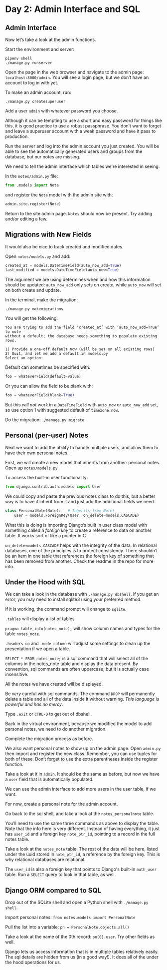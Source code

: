 # Day 2: Admin Interface and SQL

## Admin Interface

Now let’s take a look at the admin functions.

Start the environment and server:
```
pipenv shell
./manage.py runserver
```

Open the page in the web browser and navigate to the admin page:
`localhost:8000/admin`.  You will see a login page, but we don’t have an account
to log in with yet.

To make an admin account, run:
```
./manage.py createsuperuser
```

Add a user `admin` with whatever password you choose.

Although it can be tempting to use a short and easy password for things like
this, it is good practice to use a robust passphrase.  You don’t want to forget
and leave a superuser account with a weak password and have it pass to
production.

Run the server and log into the admin account you just created.  You will be
able to see the automatically generated users and groups from the database, but
our notes are missing.

We need to tell the admin interface which tables we're interested in seeing.

In the `notes/admin.py` file:

```python
from .models import Note
```

and register the `Note` model with the admin site with:

```python
admin.site.register(Note)
```

Return to the site admin page.  `Notes` should now be present.  Try adding
and/or editing a few.

## Migrations with New Fields

It would also be nice to track created and modified dates.  

Open `notes/models.py` and add:

```python
created_at = models.DateTimeField(auto_now_add=True)
last_modified = models.DateTimeField(auto_now=True)
```

The argument we are using determines when and how this information should be
updated:  `auto_now_add` only sets on create, while `auto_now` will set on both
create and update.

In the terminal, make the migration:
```
./manage.py makemigrations
```

You will get the following:
```
You are trying to add the field ‘created_at’ with ‘auto_now_add=True’ to note
without a default; the database needs something to populate existing rows.

1) Provide a one-off default now (will be set on all existing rows)
2) Quit, and let me add a default in models.py
Select an option:
```

Default can sometimes be specified with:
```python
foo = whateverField(default=value)
```

Or you can allow the field to be blank with:
```python
foo = whateverField(blank=True)
```

But this _will not work_ in a `DateTimeField` with `auto_now` or `auto_now_add`
set, so use option 1 with suggested default of `timezone.now`.

Do the migration: `./manage.py migrate`

## Personal (per-user) Notes

Next we want to add the ability to handle multiple users, and allow them to have
their own personal notes.

First, we will create a new model that inherits from another: personal notes.
Open up `notes/models.py`

To access the built-in user functionality:
```python
from django.contrib.auth.models import User
```

We could copy and paste the previous notes class to do this, but a better way is
to have it inherit from it and just add the additional fields we need.

```python
class PersonalNote(Note):   # Inherits from Note!
    user = models.ForeignKey(User, on_delete=models.CASCADE)
```

What this is doing is importing Django’s built in user class model with
something called a _foreign key_ to create a reference to data on another table.
It works sort of like a pointer in C.

`on_delete=models.CASCADE` helps with the integrity of the data.  In relational
databases, one of the principles is to protect consistency.  There shouldn’t be
an item in one table that references the foreign key of something that has been
removed from another.  Check the readme in the repo for more info.

## Under the Hood with SQL

We can take a look in the database with `./manage.py dbshell`.  If you get an
error, you may need to install sqlite3 using your preferred method.

If it is working, the command prompt will change to `sqlite`.

`.tables` will display a list of tables

`pragma table_info(notes_note);` will show column names and types for the table
`notes_note`.

`.headers on` and `.mode column` will adjust some settings to clean up the
presentation if we open a table.

`SELECT * FROM notes_note;` is a sql command that will select all of the columns
in the notes_note table and display the data present.  By convention, sql
commands are often uppercase, but it is actually case insensitive.

All the notes we have created will be displayed.

Be _very_ careful with sql commands.  The command `DROP` will permanently delete
a table and all of the data inside it without warning. _This language is
powerful and has no mercy_.

Type `.exit` or `CTRL-D` to get out of dbshell.

Back in the virtual environment, because we modified the model to add personal
notes, we need to do another migration.

Complete the migration process as before.  

We also want personal notes to show up on the admin page. Open `admin.py` then
import and register the new class.  Remember, you can use tuples for both of
these.  Don’t forget to use the extra parentheses inside the register function.

Take a look at it in `admin`.  It should be the same as before, but now we have
a `user` field that is automatically populated.

We can use the admin interface to add more users in the user table, if we want.

For now, create a personal note for the admin account.

Go back to the sql shell, and take a look at the `notes_personalnote` table.

You’ll need to use the same three commands as above to display the table.  Note
that the info here is very different.  Instead of having everything, it just has
`user_id` and a foreign key `note_ptr_id`, pointing to a record in the full
notes table.

Take a look at the `notes_note` table.  The rest of the data will be here,
listed under the uuid stored in `note_ptr_id`, a reference by the foreign key.
This is why relational databases are relational.

The `user_id` is also a foreign key that points to Django's built-in `auth_user`
table. Run a `SELECT` query to look in that table, as well.

## Django ORM compared to SQL

Drop out of the SQLite shell and open a Python shell with `./manage.py shell`.

Import personal notes: `from notes.models import PersonalNote`

Pull the list into a variable: `pn = PersonalNote.objects.all()`

Take a look at the name of the 0th record: `pn[0].user`.  Try other fields as
well.

Django lets us access information that is in multiple tables relatively easily.
The sql details are hidden from us (in a good way!).  It does all of the under
the hood operations for us.
